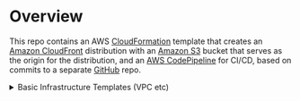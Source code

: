 # Overview

This repo contains an AWS [CloudFormation](https://aws.amazon.com/cloudformation/) template that creates an [Amazon CloudFront](https://aws.amazon.com/cloudfront/) distribution with an [Amazon S3](https://aws.amazon.com/s3/) bucket that serves as the origin for the distribution, and an [AWS CodePipeline](https://aws.amazon.com/codepipeline/) for CI/CD, based on commits to a separate [GitHub](https://github.com) repo.


<details>
<summary>Basic Infrastructure Templates (VPC etc)</summary>

| CloudFormation | Region Name | Region
:---: | ------------ | -------------
[<img src="https://s3.amazonaws.com/cloudformation-examples/cloudformation-launch-stack.png" width="150"> ][us-east-1-cloudfront] | US East (N. Virginia) | us-east-1 |
[<img src="https://s3.amazonaws.com/cloudformation-examples/cloudformation-launch-stack.png" width="150"> ][us-east-2-cloudfront] | US East (Ohio) | us-east-2 |
[<img src="https://s3.amazonaws.com/cloudformation-examples/cloudformation-launch-stack.png" width="150"> ][us-west-1-cloudfront] | US West (N. California) | us-west-1 |
[<img src="https://s3.amazonaws.com/cloudformation-examples/cloudformation-launch-stack.png" width="150"> ][us-west-2-cloudfront] | US West (Oregon) | us-west-2 |
[<img src="https://s3.amazonaws.com/cloudformation-examples/cloudformation-launch-stack.png" width="150"> ][ca-central-1-cloudfront] | Canada (Central) | ca-central-1 |
[<img src="https://s3.amazonaws.com/cloudformation-examples/cloudformation-launch-stack.png" width="150"> ][sa-east-1-cloudfront] | S. America (São Paulo) | sa-east-1 |
[<img src="https://s3.amazonaws.com/cloudformation-examples/cloudformation-launch-stack.png" width="150"> ][eu-west-1-cloudfront] | EU (Ireland) | eu-west-1 |
[<img src="https://s3.amazonaws.com/cloudformation-examples/cloudformation-launch-stack.png" width="150"> ][eu-west-2-cloudfront] | EU (London) | eu-west-2 |
[<img src="https://s3.amazonaws.com/cloudformation-examples/cloudformation-launch-stack.png" width="150"> ][eu-west-3-cloudfront] | EU (Paris) | eu-west-3 |
[<img src="https://s3.amazonaws.com/cloudformation-examples/cloudformation-launch-stack.png" width="150"> ][eu-central-1-cloudfront] | EU (Frankfurt) | eu-central-1 |
[<img src="https://s3.amazonaws.com/cloudformation-examples/cloudformation-launch-stack.png" width="150"> ][ap-northeast-1-cloudfront] | Asia Pacific (Tokyo) | ap-northeast-1 |
[<img src="https://s3.amazonaws.com/cloudformation-examples/cloudformation-launch-stack.png" width="150"> ][ap-northeast-2-cloudfront] | Asia Pacific (Seoul) | ap-northeast-2 |
[<img src="https://s3.amazonaws.com/cloudformation-examples/cloudformation-launch-stack.png" width="150"> ][ap-south-1-cloudfront] | Asia Pacific (Mumbai) | ap-south-1 |
[<img src="https://s3.amazonaws.com/cloudformation-examples/cloudformation-launch-stack.png" width="150"> ][ap-southeast-1-cloudfront] | Asia Pacific (Singapore) | ap-southeast-1 |
[<img src="https://s3.amazonaws.com/cloudformation-examples/cloudformation-launch-stack.png" width="150"> ][ap-southeast-2-cloudfront] | Asia Pacific (Sydney) | ap-southeast-2 |

</details>


[us-east-1-cloudfront]: https://console.aws.amazon.com/cloudformation/home?region=us-east-1#/stacks/create/review?templateURL=https://s3.amazonaws.com/awslabs-startup-kit-templates-deploy-v5/cloudfront-cicd.cfn.yml

[us-east-2-cloudfront]: https://console.aws.amazon.com/cloudformation/home?region=us-east-2#/stacks/create/review?templateURL=https://s3.amazonaws.com/awslabs-startup-kit-templates-deploy-v5/cloudfront-cicd.cfn.yml

[us-west-1-cloudfront]: https://console.aws.amazon.com/cloudformation/home?region=us-west-1#/stacks/create/review?templateURL=https://s3.amazonaws.com/awslabs-startup-kit-templates-deploy-v5/cloudfront-cicd.cfn.yml

[us-west-2-cloudfront]: https://console.aws.amazon.com/cloudformation/home?region=us-west-2#/stacks/create/review?templateURL=https://s3.amazonaws.com/awslabs-startup-kit-templates-deploy-v5/cloudfront-cicd.cfn.yml




